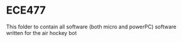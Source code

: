 # ECE477
This folder to contain all software (both micro and powerPC) software written for the air hockey bot
